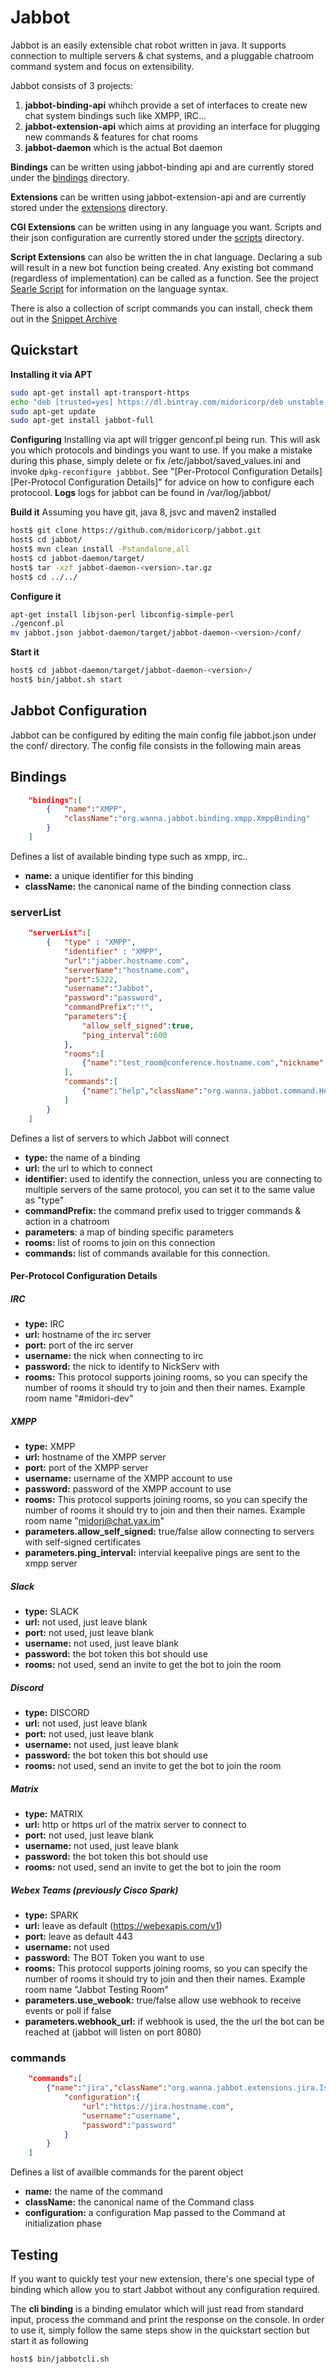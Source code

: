 # Jabbot

Jabbot is an easily extensible chat robot written in java.
It supports connection to multiple servers & chat systems, and a pluggable chatroom command system and focus on extensibility. 

Jabbot consists of 3 projects:

1. **jabbot-binding-api** whihch provide a set of interfaces to create new chat system bindings such like XMPP, IRC...
2. **jabbot-extension-api** which aims at providing an interface for plugging new commands & features for chat rooms
3. **jabbot-daemon** which is the actual Bot daemon

**Bindings** can be written using jabbot-binding api and are currently stored under the
[bindings](https://github.com/midoricorp/jabbot/tree/master/bindings) directory.

**Extensions** can be written using jabbot-extension-api and are currently stored under the [extensions](https://github.com/midoricopr/jabbot/tree/master/extensions) directory.

**CGI Extensions** can be written using in any language you want. Scripts and their json configuration are currently stored under the [scripts](https://github.com/midoricorp/jabbot/tree/master/scripts) directory.

**Script Extensions** can also be written the in chat language. Declaring a sub will result in a new bot function being created. Any existing bot command (regardless of implementation) can be called as a function. See the project [Searle Script](https://github.com/midoricorp/script/) for information on the language syntax.

There is also a collection of script commands you can install, check them out in the [Snippet Archive](https://github.com/midoricorp/snippets)

## Quickstart

**Installing it via APT**
```bash
sudo apt-get install apt-transport-https
echo "deb [trusted=yes] https://dl.bintray.com/midoricorp/deb unstable main" | sudo tee -a /etc/apt/sources.list
sudo apt-get update
sudo apt-get install jabbot-full
```
**Configuring**
Installing via apt will trigger genconf.pl being run.  This will ask you which protocols and bindings you want to use.
If you make a mistake during this phase, simply delete or fix /etc/jabbot/saved_values.ini and invoke ```dpkg-reconfigure jabbbot```.  See "[Per-Protocol Configuration Details][Per-Protocol Configuration Details]" for advice on how to configure each protocool.
**Logs**
logs for jabbot can be found in /var/log/jabbot/

**Build it**
Assuming you have git, java 8, jsvc and maven2 installed

```bash
host$ git clone https://github.com/midoricorp/jabbot.git
host$ cd jabbot/
host$ mvn clean install -Pstandalone,all
host$ cd jabbot-daemon/target/
host$ tar -xzf jabbot-daemon-<version>.tar.gz
host$ cd ../../

```
**Configure it**
```bash
apt-get install libjson-perl libconfig-simple-perl
./genconf.pl
mv jabbot.json jabbot-daemon/target/jabbot-daemon-<version>/conf/
```
**Start it**
```bash
host$ cd jabbot-daemon/target/jabbot-daemon-<version>/
host$ bin/jabbot.sh start
```

## Jabbot Configuration
Jabbot can be configured by editing the main config file jabbot.json under the conf/ directory.
The config file consists in the following main areas

## Bindings
```json
    "bindings":[
        {   "name":"XMPP",
            "className":"org.wanna.jabbot.binding.xmpp.XmppBinding"
        }
    ]
```
Defines a list of available binding type such as xmpp, irc..

* **name:** a unique identifier for this binding
* **className:** the canonical name of the binding connection class

### serverList
```json
    "serverList":[
        {   "type" : "XMPP",
            "identifier" : "XMPP",
            "url":"jabber.hostname.com",
            "serverName":"hostname.com",
            "port":5222,
            "username":"Jabbot",
            "password":"password",
            "commandPrefix":"!",
            "parameters":{
                "allow_self_signed":true,
                "ping_interval":600
            },            
            "rooms":[
                {"name":"test_room@conference.hostname.com","nickname":"Jabbot"}
            ],
            "commands":[
                {"name":"help","className":"org.wanna.jabbot.command.HelpCommand"}
            ]
        }
    ]
```

Defines a list of servers to which Jabbot will connect

* **type:** the name of a binding
* **url:** the url to which to connect
* **identifier:** used to identify the connection, unless you are connecting to multiple servers of the same protocol, you can set it to the same value as "type"
* **commandPrefix:** the command prefix used to trigger commands & action in a chatroom
* **parameters**: a map of binding specific parameters
* **rooms:**  list of rooms to join on this connection
* **commands:** list of commands available for this connection.


#### Per-Protocol Configuration Details
##### IRC
* **type:** IRC
* **url:** hostname of the irc server
* **port:** port of the irc server
* **username:** the nick when connecting to irc
* **password:** the nick to identify to NickServ with
* **rooms:** This protocol supports joining rooms, so you can specify the number of rooms it should try to join and then their names. Example room name "#midori-dev"
##### XMPP
* **type:** XMPP
* **url:** hostname of the XMPP server
* **port:** port of the XMPP server
* **username:** username of the XMPP account to use
* **password:** password of the XMPP account to use
* **rooms:** This protocol supports joining rooms, so you can specify the number of rooms it should try to join and then their names. Example room name "midori@chat.yax.im"
* **parameters.allow_self_signed:** true/false allow connecting to servers with self-signed certificates
* **parameters.ping_interval:** intervial keepalive pings are sent to the xmpp server
##### Slack
* **type:** SLACK
* **url:** not used, just leave blank
* **port:** not used, just leave blank
* **username:** not used, just leave blank
* **password:** the bot token this bot should use
* **rooms:** not used, send an invite to get the bot to join the room
##### Discord
* **type:** DISCORD
* **url:** not used, just leave blank
* **port:** not used, just leave blank
* **username:** not used, just leave blank
* **password:** the bot token this bot should use
* **rooms:** not used, send an invite to get the bot to join the room
##### Matrix
* **type:** MATRIX
* **url:** http or https url of the matrix server to connect to
* **port:** not used, just leave blank
* **username:** not used, just leave blank
* **password:** the bot token this bot should use
* **rooms:** not used, send an invite to get the bot to join the room
##### Webex Teams (previously Cisco Spark)
* **type:** SPARK
* **url:** leave as default (https://webexapis.com/v1)
* **port:** leave as default 443
* **username:** not used
* **password:** The BOT Token you want to use
* **rooms:** This protocol supports joining rooms, so you can specify the number of rooms it should try to join and then their names. Example room name "Jabbot Testing Room"
* **parameters.use_webook:** true/false allow use webhook to receive events or poll if false
* **parameters.webhook_url:** if webhook is used, the the url the bot can be reached at (jabbot will listen on port 8080)

### commands
```json
    "commands":[
        {"name":"jira","className":"org.wanna.jabbot.extensions.jira.IssueViewer",
            "configuration":{
                "url":"https://jira.hostname.com",
                "username":"username",
                "password":"password"
            }
        }
    ]
```

Defines a list of availble commands for the parent object

* **name:** the name of the command
* **className:** the canonical name of the Command class
* **configuration:** a configuration Map passed to the Command at initialization phase

## Testing
If you want to quickly test your new extension, there's one special type of binding which allow you to start Jabbot without any configuration required.

The **cli binding** is a binding emulator which will just read from standard input, process the command and print the response on the console.
In order to use it, simply follow the same steps show in the quickstart section but start it as following 
```bash
host$ bin/jabbotcli.sh
```
